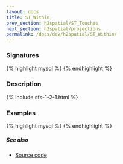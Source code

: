 ```yaml
---
layout: docs
title: ST_Within
prev_section: h2spatial/ST_Touches
next_section: h2spatial/projections
permalink: /docs/dev/h2spatial/ST_Within/
---
```


### Signatures

{% highlight mysql %}
{% endhighlight %}

### Description



{% include sfs-1-2-1.html %}

### Examples

{% highlight mysql %}
{% endhighlight %}

##### See also

* [Source code](https://github.com/irstv/H2GIS/blob/master/h2spatial/src/main/java/org/h2gis/h2spatial/internal/function/spatial/predicates/ST_Within.java)
